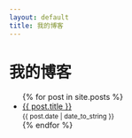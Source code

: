 ```yaml
---
layout: default
title: 我的博客
---
```


# 我的博客

<ul>
  {% for post in site.posts %}
    <li>
      <a href="{{ post.url }}">{{ post.title }}</a>
      <br>
      <small>{{ post.date | date_to_string }}</small>
    </li>
  {% endfor %}
</ul>